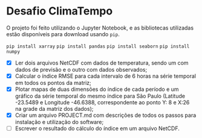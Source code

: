 # Desafio ClimaTempo

O projeto foi feito utilizando o Jupyter Notebook, e as bibliotecas utilizadas estão disponíveis para download usando `pip`.

`pip install xarray`
`pip install pandas`
`pip install seaborn`
`pip install numpy`

- [x] Ler dois arquivos NetCDF com dados de temperatura, sendo um com dados de previsão e o outro com dados observados;
- [x] Calcular o índice RMSE para cada intervalo de 6 horas na série temporal em todos os pontos da matriz;
- [x] Plotar mapas de duas dimensões do índice de cada período e um gráfico da série temporal do mesmo índice para São Paulo (Latitude -23.5489 e Longitude -46.6388, correspondente ao ponto Y: 8 e X:26 na grade da matriz dos dados);
- [x] Criar um arquivo PROJECT.md com descrições de todos os passos para instalação e utilização do software;
- [ ] Escrever o resultado do cálculo do índice em um arquivo NetCDF.
